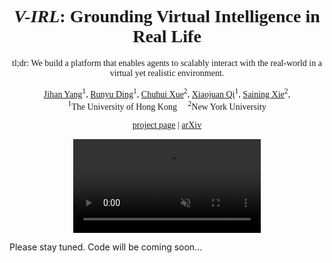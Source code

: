 <div align="center" style="font-family: charter;">

<h1><i>V-IRL</i>: Grounding Virtual Intelligence in Real Life</h1>

<p>tl;dr: We build a platform that enables agents to scalably interact with the real-world in a virtual yet realistic environment.</p>
<div>
    <a href="https://jihanyang.github.io/" target="_blank">Jihan Yang</a><sup>1</sup>,</span>
    <a href="https://dingry.github.io/" target="_blank">Runyu Ding</a><sup>1</sup>,</span>
    <a href="https://ellisbrown.github.io/" target="_blank">Chuhui Xue</a><sup>2</sup>,</span>
    <a href="https://xjqi.github.io/" target="_blank">Xiaojuan Qi</a><sup>1</sup>,</span>  
    <a href="https://www.sainingxie.com/" target="_blank">Saining Xie</a><sup>2</sup>,</span>
</div>

<div>
    <sup>1</sup>The University of Hong Kong&emsp;
    <sup>2</sup>New York University
</div>

[project page](#) | [arXiv](#)

<video autoplay loop muted>
    <source src="docs/resources/teaser_video.mp4" type="video/mp4">
    Your browser does not support the video tag.
</video>

</div>

Please stay tuned. Code will be coming soon...
